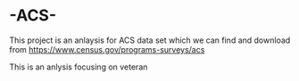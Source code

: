 # -ACS-
This project is an anlaysis for ACS data set which we can find and download from 
https://www.census.gov/programs-surveys/acs

This is an anlysis focusing on veteran
